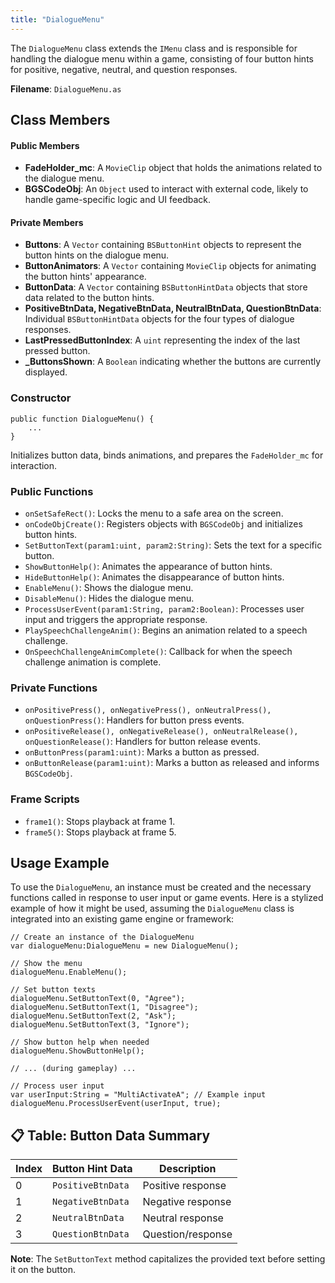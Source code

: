 ```yaml
---
title: "DialogueMenu"
---
```


The `DialogueMenu` class extends the `IMenu` class and is responsible for handling the dialogue menu within a game, consisting of four button hints for positive, negative, neutral, and question responses.

**Filename**: `DialogueMenu.as`


## Class Members

#### Public Members
- **FadeHolder_mc**: A `MovieClip` object that holds the animations related to the dialogue menu.
- **BGSCodeObj**: An `Object` used to interact with external code, likely to handle game-specific logic and UI feedback.

#### Private Members
- **Buttons**: A `Vector` containing `BSButtonHint` objects to represent the button hints on the dialogue menu.
- **ButtonAnimators**: A `Vector` containing `MovieClip` objects for animating the button hints' appearance.
- **ButtonData**: A `Vector` containing `BSButtonHintData` objects that store data related to the button hints.
- **PositiveBtnData, NegativeBtnData, NeutralBtnData, QuestionBtnData**: Individual `BSButtonHintData` objects for the four types of dialogue responses.
- **LastPressedButtonIndex**: A `uint` representing the index of the last pressed button.
- **_ButtonsShown**: A `Boolean` indicating whether the buttons are currently displayed.


### Constructor

```as3
public function DialogueMenu() {
    ...
}
```

Initializes button data, binds animations, and prepares the `FadeHolder_mc` for interaction.

### Public Functions
- `onSetSafeRect()`: Locks the menu to a safe area on the screen.
- `onCodeObjCreate()`: Registers objects with `BGSCodeObj` and initializes button hints.
- `SetButtonText(param1:uint, param2:String)`: Sets the text for a specific button.
- `ShowButtonHelp()`: Animates the appearance of button hints.
- `HideButtonHelp()`: Animates the disappearance of button hints.
- `EnableMenu()`: Shows the dialogue menu.
- `DisableMenu()`: Hides the dialogue menu.
- `ProcessUserEvent(param1:String, param2:Boolean)`: Processes user input and triggers the appropriate response.
- `PlaySpeechChallengeAnim()`: Begins an animation related to a speech challenge.
- `OnSpeechChallengeAnimComplete()`: Callback for when the speech challenge animation is complete.

### Private Functions
- `onPositivePress(), onNegativePress(), onNeutralPress(), onQuestionPress()`: Handlers for button press events.
- `onPositiveRelease(), onNegativeRelease(), onNeutralRelease(), onQuestionRelease()`: Handlers for button release events.
- `onButtonPress(param1:uint)`: Marks a button as pressed.
- `onButtonRelease(param1:uint)`: Marks a button as released and informs `BGSCodeObj`.

### Frame Scripts
- `frame1()`: Stops playback at frame 1.
- `frame5()`: Stops playback at frame 5.

## Usage Example
To use the `DialogueMenu`, an instance must be created and the necessary functions called in response to user input or game events.
Here is a stylized example of how it might be used, assuming the `DialogueMenu` class is integrated into an existing game engine or framework:

```as3
// Create an instance of the DialogueMenu
var dialogueMenu:DialogueMenu = new DialogueMenu();

// Show the menu
dialogueMenu.EnableMenu();

// Set button texts
dialogueMenu.SetButtonText(0, "Agree");
dialogueMenu.SetButtonText(1, "Disagree");
dialogueMenu.SetButtonText(2, "Ask");
dialogueMenu.SetButtonText(3, "Ignore");

// Show button help when needed
dialogueMenu.ShowButtonHelp();

// ... (during gameplay) ...

// Process user input
var userInput:String = "MultiActivateA"; // Example input
dialogueMenu.ProcessUserEvent(userInput, true);
```

## 📋 Table: Button Data Summary

| Index | Button Hint Data           | Description      |
|-------|----------------------------|------------------|
| 0     | `PositiveBtnData`          | Positive response|
| 1     | `NegativeBtnData`          | Negative response|
| 2     | `NeutralBtnData`           | Neutral response |
| 3     | `QuestionBtnData`          | Question/response|

**Note**: The `SetButtonText` method capitalizes the provided text before setting it on the button.
